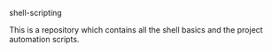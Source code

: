 shell-scripting

This is a repository which contains all the shell basics and the project automation scripts.


